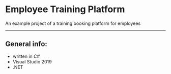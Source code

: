 # Employee Training Platform
An example project of a training booking platform for employees
***
## General info:
+ written in *C#*
+ Visual Studio 2019
+ .NET
